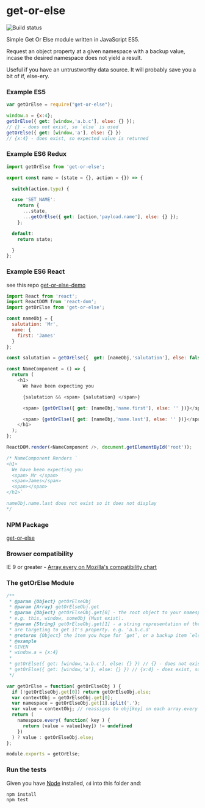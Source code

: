 # get-or-else

![Build status](https://api.travis-ci.org/benbowes/get-or-else.svg)

Simple Get Or Else module written in JavaScript ES5.

Request an object property at a given namespace with a backup value, incase the desired namespace does not yield a result.

Useful if you have an untrustworthy data source. It will probably save you a bit of if, else-ery.

### Example ES5
```javascript
var getOrElse = require("get-or-else");

window.a = {x:4};
getOrElse({ get: [window,'a.b.c'], else: {} });
// {} - does not exist, so `else` is used
getOrElse({ get: [window,'a'], else: {} })
// {x:4} - does exist, so expected value is returned
```

### Example ES6 Redux
```javascript
import getOrElse from 'get-or-else';

export const name = (state = {}, action = {}) => {

  switch(action.type) {

  case 'SET_NAME':
    return {
      ...state,
      ...getOrElse({ get: [action,'payload.name'], else: {} });
    };

  default:
    return state;

  }
};
```


### Example ES6 React
see this repo [get-or-else-demo](https://github.com/benbowes/get-or-else-demo)
```javascript
import React from 'react';
import ReactDOM from 'react-dom';
import getOrElse from 'get-or-else';

const nameObj = {
  salutation: 'Mr',
  name: {
    first: 'James'
  }
};

const salutation = getOrElse({  get: [nameObj,'salutation'], else: false });

const NameComponent = () => {
  return (
    <h1>
      We have been expecting you

      {salutation && <span> {salutation} </span>}

      <span> {getOrElse({ get: [nameObj,'name.first'], else: '' })}</span>

      <span> {getOrElse({ get: [nameObj,'name.last'], else: '' })}</span>
    </h1>
  );
};

ReactDOM.render(<NameComponent />, document.getElementById('root'));

/* NameComponent Renders `
<h1>
  We have been expecting you
  <span> Mr </span>
  <span>James</span>
  <span></span>
</h1>`

nameObj.name.last does not exist so it does not display
*/
```

### NPM Package
[get-or-else](https://www.npmjs.com/package/get-or-else)

### Browser compatibility
IE 9 or greater - [Array.every on Mozilla's compatibility chart](https://developer.mozilla.org/en/docs/Web/JavaScript/Reference/Global_Objects/Array/every#Browser_compatibility)

### The getOrElse Module

```javascript
/**
 * @param {Object} getOrElseObj
 * @param {Array} getOrElseObj.get
 * @param {Object} getOrElseObj.get[0] - the root object to your namespace.
 * e.g. this, window, someObj (Must exist).
 * @param {String} getOrElseObj.get[1] - a string representation of the namespace you
 * are targeting to get it's property. e.g. 'a.b.c.d'
 * @returns {Object} the item you hope for `get`, or a backup item `else` if it does not exist.
 * @example
 * GIVEN
 * window.a = {x:4}
 *
 * getOrElse({ get: [window,'a.b.c'], else: {} }) // {} - does not exist, so `else` is used
 * getOrElse({ get: [window,'a'], else: {} }) // {x:4} - does exist, so expected value is returned
 */

var getOrElse = function( getOrElseObj ) {
  if (!getOrElseObj.get[0]) return getOrElseObj.else;
  var contextObj = getOrElseObj.get[0];
  var namespace = getOrElseObj.get[1].split('.');
  var value = contextObj; // reassigns to obj[key] on each array.every iteration
  return (
    namespace.every( function( key ) {
      return (value = value[key]) != undefined
    })
  ) ? value : getOrElseObj.else;
};

module.exports = getOrElse;
```

### Run the tests
Given you have [Node](https://nodejs.org/en/) installed, `cd` into this folder and:
```
npm install
npm test
```
